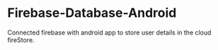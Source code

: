# Firebase-Database-Android
Connected firebase with android app to store user details in the cloud fireStore.
